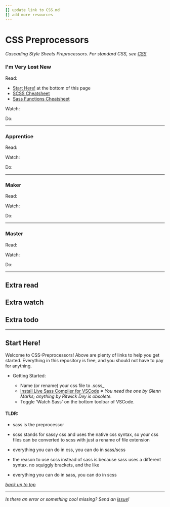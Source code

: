 ```yaml
---
[] update link to CSS.md
[] add more resources
---
```


# CSS Preprocessors
_Cascading Style Sheets Preprocessors. For standard CSS, see [CSS](https://github.com/octoshrimpy/learn/blob/main/web/frontend/CSS.md)_

### I'm Very ~~Lost~~ New

Read:
* [Start Here!](#start-here) at the bottom of this page
* [SCSS Cheatsheet](https://dev.to/finallynero/scss-cheatsheet-7g6)
* [Sass Functions Cheatsheet](https://cheatography.com/hamidyfine/cheat-sheets/sass-functions/)
 
Watch:

Do:

---

### Apprentice

Read:

Watch:

Do:

---

### Maker

Read:

Watch:

Do:

---

### Master

Read: 

Watch: 

Do: 

---

## Extra read

## Extra watch

## Extra todo

---

## Start Here!
Welcome to CSS-Preprocessors! Above are plenty of links to help you get started.
Everything in this repository is free, and you should not have to pay for anything. 

* Getting Started:

  * Name (or rename) your css file to .scss_
  * [Install Live Sass Compiler for VSCode](https://marketplace.visualstudio.com/items?itemName=glenn2223.live-sass) ※
    *You need the one by Glenn Marks; anything by Ritwick Dey is obsolete.*
  * Toggle 'Watch Sass' on the bottom toolbar of VSCode.
  
#### TLDR:

* sass is the preprocessor

* scss stands for sassy css and uses the native css syntax, so your css files can be converted to scss with just a rename of file extension

* everything you can do in css, you can do in sass/scss

* the reason to use scss instead of sass is because sass uses a different syntax. no squiggly brackets, and the like

* everything you can do in sass, you can do in scss

_[back up to top](#css-preprocessors)_

---

_Is there an error or something cool missing? Send an [issue](https://github.com/octoshrimpy/learn/issues/new)!_
